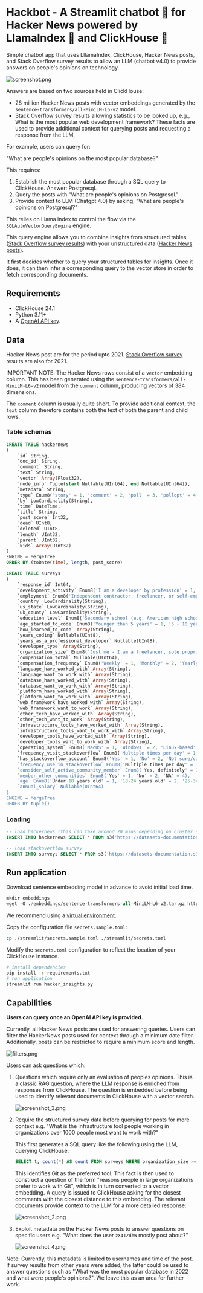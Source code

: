 # Hackbot - A Streamlit chatbot 💬 for Hacker News powered by LlamaIndex 🦙 and ClickHouse 🚀

Simple chatbot app that uses LllamaIndex, ClickHouse,  Hacker News posts, and Stack Overflow survey results to allow an LLM (chatbot v4.0) to provide answers on people's opinions on technology. 

![screenshot.png](screenshot.png)

Answers are based on two sources held in ClickHouse:

 - 28 million Hacker News posts with vector embeddings generated by the `sentence-transformers/all-MiniLM-L6-v2` model. 
 - Stack Overflow survey results allowing statistics to be looked up, e.g., What is the most popular web development framework? These facts are used to provide additional context for querying posts and requesting a response from the LLM.

For example, users can query for:

"What are people's opinions on the most popular database?"

This requires:

1. Establish the most popular database through a SQL query to ClickHouse. Answer: Postgresql.
2. Query the posts with "What are people's opinions on Postgresql."
3. Provide context to LLM (Chatgpt 4.0) by asking, "What are people's opinions on Postgresql?"

This relies on Llama index to control the flow via the [`SQLAutoVectorQueryEngine`](https://docs.llamaindex.ai/en/latest/examples/query_engine/SQLAutoVectorQueryEngine.html) engine.

This query engine allows you to combine insights from structured tables ([Stack Overflow survey results](https://insights.stackoverflow.com/survey)) with your unstructured data ([Hacker News posts](https://github.com/ClickHouse/ClickHouse/issues/29693)). 

It first decides whether to query your structured tables for insights. Once it does, it can then infer a corresponding query to the vector store in order to fetch corresponding documents.

## Requirements

- ClickHouse 24.1
- Python 3.11+
- A [OpenAI API key](https://platform.openai.com/account/api-keys).

## Data

Hacker News post are for the period upto 2021. [Stack Overflow survey](https://insights.stackoverflow.com/survey) results are also for 2021.

IMPORTANT NOTE: The Hacker News rows consist of a `vector` embedding column. This has been generated using the `sentence-transformers/all-MiniLM-L6-v2` model from the `comment` column, producing vectors of 384 dimensions.

The `comment` column is usually quite short. To provide additional context, the `text` column therefore contains both the text of both the parent and child rows.

### Table schemas

```sql
CREATE TABLE hackernews
(
    `id` String,
    `doc_id` String,
    `comment` String,
    `text` String,
    `vector` Array(Float32),
    `node_info` Tuple(start Nullable(UInt64), end Nullable(UInt64)),
    `metadata` String,
    `type` Enum8('story' = 1, 'comment' = 2, 'poll' = 3, 'pollopt' = 4, 'job' = 5),
    `by` LowCardinality(String),
    `time` DateTime,
    `title` String,
    `post_score` Int32,
    `dead` UInt8,
    `deleted` UInt8,
    `length` UInt32,
    `parent` UInt32,
    `kids` Array(UInt32)
)
ENGINE = MergeTree
ORDER BY (toDate(time), length, post_score)

CREATE TABLE surveys
(
    `response_id` Int64,
    `development_activity` Enum8('I am a developer by profession' = 1, 'I am a student who is learning to code' = 2, 'I am not primarily a developer, but I write code sometimes as part of my work' = 3, 'I code primarily as a hobby' = 4, 'I used to be a developer by profession, but no longer am' = 5, 'None of these' = 6, 'NA' = 7),
    `employment` Enum8('Independent contractor, freelancer, or self-employed' = 1, 'Student, full-time' = 2, 'Employed full-time' = 3, 'Student, part-time' = 4, 'I prefer not to say' = 5, 'Employed part-time' = 6, 'Not employed, but looking for work' = 7, 'Retired' = 8, 'Not employed, and not looking for work' = 9, 'NA' = 10),
    `country` LowCardinality(String),
    `us_state` LowCardinality(String),
    `uk_county` LowCardinality(String),
    `education_level` Enum8('Secondary school (e.g. American high school, German Realschule or Gymnasium, etc.)' = 1, 'Bachelor’s degree (B.A., B.S., B.Eng., etc.)' = 2, 'Master’s degree (M.A., M.S., M.Eng., MBA, etc.)' = 3, 'Other doctoral degree (Ph.D., Ed.D., etc.)' = 4, 'Some college/university study without earning a degree' = 5, 'Something else' = 6, 'Professional degree (JD, MD, etc.)' = 7, 'Primary/elementary school' = 8, 'Associate degree (A.A., A.S., etc.)' = 9, 'NA' = 10),
    `age_started_to_code` Enum8('Younger than 5 years' = 1, '5 - 10 years' = 2, '11 - 17 years' = 3, '18 - 24 years' = 4, '25 - 34 years' = 5, '35 - 44 years' = 6, '45 - 54 years' = 7, '55 - 64 years' = 8, 'Older than 64 years' = 9, 'NA' = 10),
    `how_learned_to_code` Array(String),
    `years_coding` Nullable(UInt8),
    `years_as_a_professional_developer` Nullable(UInt8),
    `developer_type` Array(String),
    `organization_size` Enum8('Just me - I am a freelancer, sole proprietor, etc.' = 1, '2 to 9 employees' = 2, '10 to 19 employees' = 3, '20 to 99 employees' = 4, '100 to 499 employees' = 5, '500 to 999 employees' = 6, '1,000 to 4,999 employees' = 7, '5,000 to 9,999 employees' = 8, '10,000 or more employees' = 9, 'I don’t know' = 10, 'NA' = 11),
    `compensation_total` Nullable(UInt64),
    `compensation_frequency` Enum8('Weekly' = 1, 'Monthly' = 2, 'Yearly' = 3, 'NA' = 4),
    `language_have_worked_with` Array(String),
    `language_want_to_work_with` Array(String),
    `database_have_worked_with` Array(String),
    `database_want_to_work_with` Array(String),
    `platform_have_worked_with` Array(String),
    `platform_want_to_work_with` Array(String),
    `web_framework_have_worked_with` Array(String),
    `web_framework_want_to_work` Array(String),
    `other_tech_have_worked_with` Array(String),
    `other_tech_want_to_work` Array(String),
    `infrastructure_tools_have_worked_with` Array(String),
    `infrastructure_tools_want_to_work_with` Array(String),
    `developer_tools_have_worked_with` Array(String),
    `developer_tools_want_to_work_with` Array(String),
    `operating_system` Enum8('MacOS' = 1, 'Windows' = 2, 'Linux-based' = 3, 'BSD' = 4, 'Other (please specify):' = 5, 'Windows Subsystem for Linux (WSL)' = 6, 'NA' = 7),
    `frequency_visit_stackoverflow` Enum8('Multiple times per day' = 1, 'Daily or almost daily' = 2, 'A few times per week' = 3, 'A few times per month or weekly' = 4, 'Less than once per month or monthly' = 5, 'NA' = 6),
    `has_stackoverflow_account` Enum8('Yes' = 1, 'No' = 2, 'Not sure/can\'t remember' = 3, 'NA' = 4),
    `frequency_use_in_stackoverflow` Enum8('Multiple times per day' = 1, 'Daily or almost daily' = 2, 'A few times per week' = 3, 'A few times per month or weekly' = 4, 'Less than once per month or monthly' = 5, 'I have never participated in Q&A on Stack Overflow' = 6, 'NA' = 7),
    `consider_self_active_community_member` Enum8('Yes, definitely' = 1, 'Neutral' = 2, 'Yes, somewhat' = 3, 'No, not at all' = 4, 'No, not really' = 5, 'NA' = 6, 'Not sure' = 7),
    `member_other_communities` Enum8('Yes' = 1, 'No' = 2, 'NA' = 4),
    `age` Enum8('Under 18 years old' = 1, '18-24 years old' = 2, '25-34 years old' = 3, '35-44 years old' = 4, '45-54 years old' = 5, '55-64 years old' = 6, '65 years or older' = 7, 'NA' = 8, 'Prefer not to say' = 9),
    `annual_salary` Nullable(UInt64)
)
ENGINE = MergeTree
ORDER BY tuple()
```

### Loading

```sql
-- load hackernews (this can take around 20 mins depending on cluster specification and network bandwidth)
INSERT INTO hackernews SELECT * FROM s3('https://datasets-documentation.s3.eu-west-3.amazonaws.com/hackernews/embeddings/hackernews-llama.parquet')

-- load stackoverflow survey
INSERT INTO surveys SELECT * FROM s3('https://datasets-documentation.s3.eu-west-3.amazonaws.com/stackoverflow/surveys/2021//surveys-llama.parquet')
```

## Run application

Download sentence embedding model in advance to avoid initial load time.

```sql
mkdir embeddings
wget -O ./embeddings/sentence-transformers-all-MiniLM-L6-v2.tar.gz https://storage.googleapis.com/qdrant-fastembed/sentence-transformers-all-MiniLM-L6-v2.tar.gz
```

We recommend using a [virtual environment](https://docs.python.org/3/library/venv.html). 

Copy the configuration file `secrets.sample.toml`:

```bash
cp ./streamlit/secrets.sample.toml ./streamlit/secrets.toml
```

Modify the `secrets.toml` configuration to reflect the location of your ClickHouse instance.

```bash
# install dependencies
pip install -r requirements.txt
# run application
streamlit run hacker_insights.py
```

## Capabilities

**Users can query once an OpenAI API key is provided.**

Currently, all Hacker News posts are used for answering queries. Users can filter the HackerNews posts used for context through a minimum date filter. Additionally, posts can be restricted to require a minimum score and length.

![filters.png](filters.png)

Users can ask questions which:

1. Questions which require only an evaluation of peoples opinions. This is a classic RAG question, where the LLM response is enriched from responses from ClickHouse. The question is embedded before being used to identify relevant documents in ClickHouse with a vector search.

    ![screenshot_3.png](./screenshot_3.png)

2. Require the structured survey data before querying for posts for more context e.g. "What is the infrastructure tool people working in organizations over 1000 people most want to work with?"

    This first generates a SQL query like the following using the LLM, querying ClickHouse:
    
    ```sql
    SELECT t, count(*) AS count FROM surveys WHERE organization_size >= 7 GROUP BY arrayJoin(infrastructure_tools_want_to_work_with) AS t ORDER BY count DESC LIMIT 1
    ```
    
    This identifies Git as the preferred tool. This fact is then used to construct a question of the form "reasons people in large organizations prefer to work with Git", which is in turn converted to a vector embedding.
    A query is issued to ClickHouse asking for the closest comments with the closest distance to this embedding. The relevant documents provide context to the LLM for a more detailed response:
    
    ![screenshot_2.png](./screenshot_2.png)

3. Exploit metadata on the Hacker News posts to answer questions on specific users e.g. "What does the user `zX41ZdbW` mostly post about?"

    ![screenshot_4.png](./screenshot_4.png)

Note: Currently, this metadata is limited to usernames and time of the post. If survey results from other years were added, the latter could be used to answer questions such as "What was the most popular database in 2022 and what were people's opinions?". We leave this as an area for further work.
